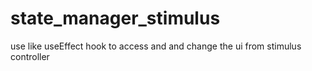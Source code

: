 # state_manager_stimulus
use like useEffect hook to access and and change the ui from stimulus controller
